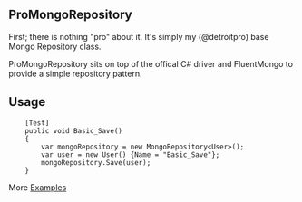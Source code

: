 ## ProMongoRepository

First; there is nothing "pro" about it. It's simply my (@detroitpro) base Mongo Repository class. 

ProMongoRepository sits on top of the offical C# driver and FluentMongo to provide a simple repository pattern.

## Usage

        [Test]
        public void Basic_Save()
        {
            var mongoRepository = new MongoRepository<User>();
            var user = new User() {Name = "Basic_Save"};
            mongoRepository.Save(user);
        }

More [Examples](https://github.com/detroitpro/ProMongoRepository/blob/master/ProMongoRepositoryTests/Examples.cs)
